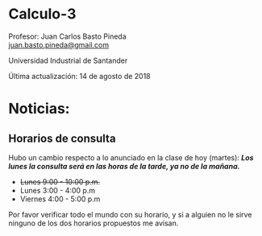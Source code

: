 # Calculo-3

Profesor: Juan Carlos Basto Pineda  
juan.basto.pineda@gmail.com

Universidad Industrial de Santander

Última actualización: 14 de agosto de 2018

# Noticias:

## Horarios de consulta

Hubo un cambio respecto a lo anunciado en la clase de hoy (martes):
**_Los lunes la consulta será en las horas de la tarde, ya no de la mañana._**

* ~~Lunes 9:00 - 10:00 p.m.~~
* Lunes 3:00 - 4:00 p.m
* Viernes 4:00 - 5:00 p.m

Por favor verificar todo el mundo con su horario, y si a alguien no le sirve
ninguno de los dos horarios propuestos me avisan.


